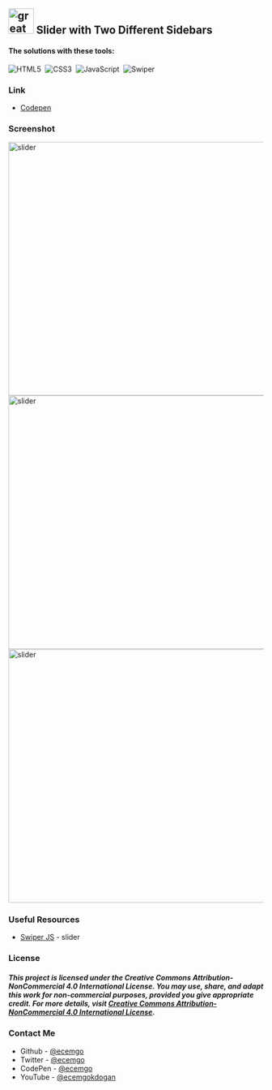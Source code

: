 ## <img src="https://user-images.githubusercontent.com/13468728/233831804-0f5c7ee5-d654-4c13-9c77-a5bd6dc4fe74.jpg" title="great tricks" alt="great tricks" width="50" height="50"/> Slider with Two Different Sidebars

#### The solutions with these tools:

![HTML5](https://img.shields.io/badge/-HTML5-E34F26?style=for-the-badge&logo=html5&logoColor=white)&nbsp;
![CSS3](https://img.shields.io/badge/-CSS3-1572B6?style=for-the-badge&logo=css3)&nbsp;
![JavaScript](https://img.shields.io/badge/Javascript-F7DF1E.svg?style=for-the-badge&logo=javascript&logoColor=black)&nbsp;
![Swiper](https://img.shields.io/badge/swiper%20js-4287F5?style=for-the-badge&logo=swiper&logoColor=white)&nbsp;

### Link

- [Codepen](https://codepen.io/ecemgo/pen/QWzeQOK)

### Screenshot

<div align="left">
<img src="https://github.com/ecemgo/mini-samples-great-tricks/assets/13468728/8ba03147-ba88-47c7-87b2-818d17c34bd7" title="slider" alt="slider" width="850" height="500"/>
<img src="https://github.com/ecemgo/mini-samples-great-tricks/assets/13468728/8a0de57a-0dbe-4542-ae0c-3d34f5db0a94" title="slider" alt="slider" width="850" height="500"/>
<img src="https://github.com/ecemgo/mini-samples-great-tricks/assets/13468728/a5427d76-708d-468c-95df-72ff67bf0312" title="slider" alt="slider" width="850" height="500"/>
</div>

### Useful Resources

- [Swiper JS](https://swiperjs.com/demos#default) - slider

### License

##### This project is licensed under the Creative Commons Attribution-NonCommercial 4.0 International License. You may use, share, and adapt this work for non-commercial purposes, provided you give appropriate credit. For more details, visit [Creative Commons Attribution-NonCommercial 4.0 International License](https://creativecommons.org/licenses/by-nc/4.0/).

### Contact Me

- Github - [@ecemgo](https://github.com/ecemgo)
- Twitter - [@ecemgo](https://twitter.com/ecemgo)
- CodePen - [@ecemgo](https://codepen.io/ecemgo)
- YouTube - [@ecemgokdogan](https://www.youtube.com/channel/UCktkPv17cw27PaFGcnZa_aQ)
